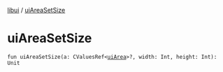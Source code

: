 [libui](index.md) / [uiAreaSetSize](./ui-area-set-size.md)

# uiAreaSetSize

`fun uiAreaSetSize(a: CValuesRef<`[`uiArea`](ui-area.md)`>?, width: Int, height: Int): Unit`
